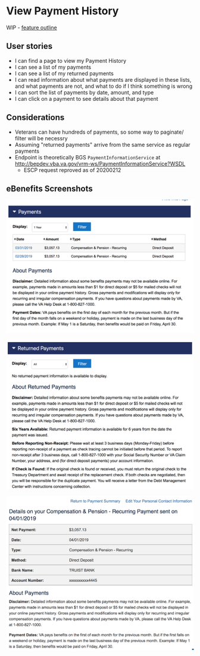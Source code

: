 # View Payment History
WIP - [feature outline](https://github.com/department-of-veterans-affairs/va.gov-team/blob/master/teams/vsa/teams/ebenefits/features/view-payment-history/feature-outline.md)
## User stories

- I can find a page to view my Payment History
- I can see a list of my payments
- I can see a list of my returned payments
- I can read information about what payments are displayed in these lists, and what payments are not, and what to do if I think something is wrong
- I can sort the list of payments by date, amount, and type
- I can click on a payment to see details about that payment

## Considerations
- Veterans can have hundreds of payments, so some way to paginate/ filter will be necessry
- Assuming "returned payments" arrive from the same service as regular payments
- Endpoint is theoretically BGS `PaymentInformationService` at http://bepdev.vba.va.gov/vrm-ws/PaymentInformationService?WSDL
  - ESCP request reproved as of 20200212

## eBenefits Screenshots

![screenshot](images/payments-list-1.png)

![screenshot](images/payments-list-2.png)

![screenshot](images/payments-detail.png)
